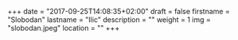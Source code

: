 +++
date = "2017-09-25T14:08:35+02:00"
draft = false
firstname = "Slobodan"
lastname = "Ilic"
description = ""
weight = 1
img = "slobodan.jpeg"
location = ""
+++
